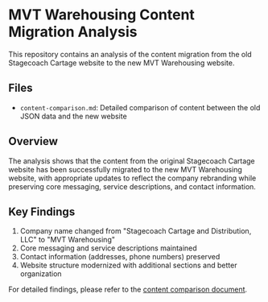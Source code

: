 # MVT Warehousing Content Migration Analysis

This repository contains an analysis of the content migration from the old Stagecoach Cartage website to the new MVT Warehousing website.

## Files

- `content-comparison.md`: Detailed comparison of content between the old JSON data and the new website

## Overview

The analysis shows that the content from the original Stagecoach Cartage website has been successfully migrated to the new MVT Warehousing website, with appropriate updates to reflect the company rebranding while preserving core messaging, service descriptions, and contact information.

## Key Findings

1. Company name changed from "Stagecoach Cartage and Distribution, LLC" to "MVT Warehousing"
2. Core messaging and service descriptions maintained
3. Contact information (addresses, phone numbers) preserved
4. Website structure modernized with additional sections and better organization

For detailed findings, please refer to the [content comparison document](./content-comparison.md).
